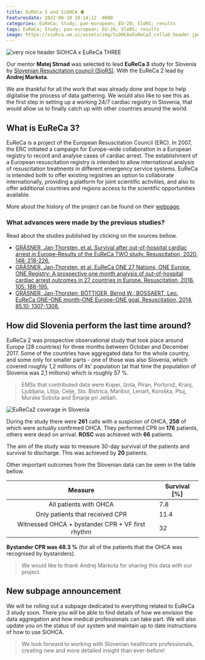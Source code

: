 ```yaml
---
title: EuReCa 3 and SiOHCA 🫀
Featuresdate: 2022-06-10 10:14:12 -0000
categories: EuReCa; Study; pan-european; EU-28; SloRS; results
tags: EuReCa; Study; pan-european; EU-28; SloRS; results
image: https://siohca.um.si/assets/img/SiOHCAxEuReCa3_collab_header.jpg
---
```


![very nice header SiOHCA x EuReCa THREE](https://siohca.um.si/assets/img/SiOHCAxEuReCa3_collab_header.jpg)

Our mentor **Matej Strnad** was selected to lead **EuReCa 3** study for Slovenia by [Slovenian Resuscitation council (SloRS)](http://slors.szum.si). With the EuReCa 2 lead by **Andrej Markota**.

We are thankful for all the work that was already done and hope to help digitalise the process of data gathering. We would also like to see this as the first step in setting up a working 24/7 cardiac registry in Slovenia, that would allow us to finally catch up with other countries around the world.

## What is EuReCa 3?
EuReCa is a project of the European Resuscitation Council (ERC). In 2007, the ERC initiated a campaign for Europe-wide collaboration in a European registry to record and analyse cases of cardiac arrest. The establishment of a European resuscitation registry is intended to allow international analysis of resuscitation treatments in different emergency service systems. EuReCa is intended both to offer existing registries an option to collaborate internationally, providing a platform for joint scientific activities, and also to offer additional countries and regions access to the scientific opportunities available.

More about the history of the project can be found on their [webpage](https://www.eureca-two.eu).

### What advances were made by the previous studies?
Read about the studies published by clicking on the sources bellow.

- [GRÄSNER, Jan-Thorsten, et al. Survival after out-of-hospital cardiac arrest in Europe-Results of the EuReCa TWO study. Resuscitation, 2020, 148: 218-226.](https://www.sciencedirect.com/science/article/pii/S0300957220300460)
- [GRÄSNER, Jan-Thorsten, et al. EuReCa ONE 27 Nations, ONE Europe, ONE Registry: A prospective one month analysis of out-of-hospital cardiac arrest outcomes in 27 countries in Europe. Resuscitation, 2016, 105: 188-195.](https://www.sciencedirect.com/science/article/pii/S0300957216300995)
- [GRÄSNER, Jan-Thorsten; BÖTTIGER, Bernd W.; BOSSAERT, Leo. EuReCa ONE–ONE month–ONE Europe–ONE goal. Resuscitation, 2014, 85.10: 1307-1308.](https://www.resuscitationjournal.com/article/S0300-9572(14)00684-4/abstract)

## How did Slovenia perform the last time around?
EuReCa 2 was prospective observational study that took place around Europe (28 countries) for three months between October and December 2017. Some of the countries have aggregated data for the whole country, and some only for smaller parts - one of those was also Slovenia, which covered roughly 1,2 millions of its' population (at that time the population of Slovenia was 2,1 millions) which is roughly 57 %.

> EMSs that contributed data were Koper, Izola, Piran, Portorož, Kranj, Ljubljana, Litija, Celje, Slo. Bistrica, Maribor, Lenart, Koroška, Ptuj, Murske Sobota and Šmarje pri Jelšah.

![EuReCa2 coverage in Slovenia](https://siohca.um.si/assets/img/eureca2_coverage.png)

During the study there were **261** calls with a suspicion of OHCA, **258** of which were actually confirmed OHCA. They performed CPR on **176** patients, others were dead on arrival. **ROSC** was achieved with **66** patients.

The aim of the study was to measure 30-day survival of the patients and survival to discharge. This was achieved by **20** patients.

Other important outcomes from the Slovenian data can be seen in the table bellow.

|                   **Measure**                   | **Survival [%]** |
|:-----------------------------------------------:|------------------|
| All patients with OHCA                          |        7.8       |
| Only patients that received CPR                 |       11.4       |
| Witnessed OHCA + bystander CPR + VF first rhythm |        32        |

**Bystander CPR was 48.3 %** (for all of the patients that the OHCA was recognised by bystanders).

> We would like to thank Andrej Markota for sharing this data with our project.

## New subpage announcement
We will be rolling out a subpage dedicated to everything related to EuReCa 3 study soon. There you will be able to find details of how we envision the data aggregation and how medical professionals can take part. We will also update you on the status of our system and maintain up to date instructions of how to use SiOHCA.

> We look forward to working with Slovenian healthcare professionals, creating new and more detailed insight than ever-before!

